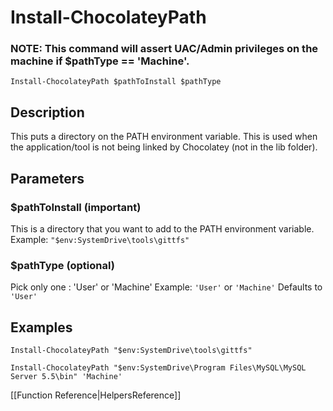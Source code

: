 # Install-ChocolateyPath
### NOTE: This command will assert UAC/Admin privileges on the machine if $pathType == 'Machine'.

`Install-ChocolateyPath $pathToInstall $pathType`

## Description
This puts a directory on the PATH environment variable. This is used when the application/tool is not being linked by Chocolatey (not in the lib folder).

## Parameters
### $pathToInstall (important)
This is a directory that you want to add to the PATH environment variable.
Example: `"$env:SystemDrive\tools\gittfs"`

### $pathType (optional)
Pick only one : 'User' or 'Machine'
Example: `'User'` or `'Machine'`
Defaults to `'User'`

## Examples
`Install-ChocolateyPath "$env:SystemDrive\tools\gittfs"`

`Install-ChocolateyPath "$env:SystemDrive\Program Files\MySQL\MySQL Server 5.5\bin" 'Machine'`

[[Function Reference|HelpersReference]]